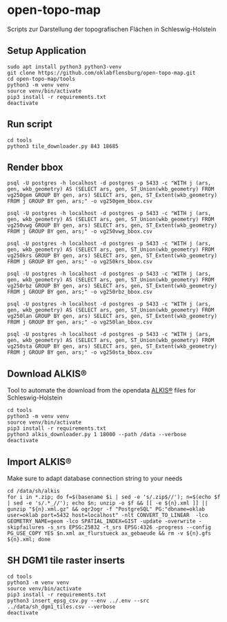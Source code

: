 # open-topo-map

Scripts zur Darstellung der topografischen Flächen in Schleswig-Holstein



## Setup Application

```
sudo apt install python3 python3-venv
git clone https://github.com/oklabflensburg/open-topo-map.git
cd open-topo-map/tools
python3 -m venv venv
source venv/bin/activate
pip3 install -r requirements.txt
deactivate
```


## Run script

```
cd tools
python3 tile_downloader.py 843 18685
```


## Render bbox

```
psql -U postgres -h localhost -d postgres -p 5433 -c "WITH j (ars, gen, wkb_geometry) AS (SELECT ars, gen, ST_Union(wkb_geometry) FROM vg250gem GROUP BY gen, ars) SELECT ars, gen, ST_Extent(wkb_geometry) FROM j GROUP BY gen, ars;" -o vg250gem_bbox.csv

psql -U postgres -h localhost -d postgres -p 5433 -c "WITH j (ars, gen, wkb_geometry) AS (SELECT ars, gen, ST_Union(wkb_geometry) FROM vg250vwg GROUP BY gen, ars) SELECT ars, gen, ST_Extent(wkb_geometry) FROM j GROUP BY gen, ars;" -o vg250vwg_bbox.csv

psql -U postgres -h localhost -d postgres -p 5433 -c "WITH j (ars, gen, wkb_geometry) AS (SELECT ars, gen, ST_Union(wkb_geometry) FROM vg250krs GROUP BY gen, ars) SELECT ars, gen, ST_Extent(wkb_geometry) FROM j GROUP BY gen, ars;" -o vg250krs_bbox.csv

psql -U postgres -h localhost -d postgres -p 5433 -c "WITH j (ars, gen, wkb_geometry) AS (SELECT ars, gen, ST_Union(wkb_geometry) FROM vg250rbz GROUP BY gen, ars) SELECT ars, gen, ST_Extent(wkb_geometry) FROM j GROUP BY gen, ars;" -o vg250rbz_bbox.csv

psql -U postgres -h localhost -d postgres -p 5433 -c "WITH j (ars, gen, wkb_geometry) AS (SELECT ars, gen, ST_Union(wkb_geometry) FROM vg250lan GROUP BY gen, ars) SELECT ars, gen, ST_Extent(wkb_geometry) FROM j GROUP BY gen, ars;" -o vg250lan_bbox.csv

psql -U postgres -h localhost -d postgres -p 5433 -c "WITH j (ars, gen, wkb_geometry) AS (SELECT ars, gen, ST_Union(wkb_geometry) FROM vg250sta GROUP BY gen, ars) SELECT ars, gen, ST_Extent(wkb_geometry) FROM j GROUP BY gen, ars;" -o vg250sta_bbox.csv
```


## Download ALKIS®

Tool to automate the download from the opendata [ALKIS®](https://geodaten.schleswig-holstein.de/gaialight-sh/_apps/dladownload/dl-alkis.html) files for Schleswig-Holstein

```
cd tools
python3 -m venv venv
source venv/bin/activate
pip3 install -r requirements.txt
python3 alkis_downloader.py 1 18000 --path /data --verbose
deactivate
```


## Import ALKIS®

Make sure to adapt database connection string to your needs

```
cd /data/sh/alkis
for i in *.zip; do f=$(basename $i | sed -e 's/.zip$//'); n=$(echo $f | sed -e 's/.*_//'); echo $n; unzip -o $f && [[ -e ${n}.xml ]] || gunzip "${n}.xml.gz" && ogr2ogr -f "PostgreSQL" PG:"dbname=oklab user=oklab port=5432 host=localhost" -nlt CONVERT_TO_LINEAR  -lco GEOMETRY_NAME=geom -lco SPATIAL_INDEX=GIST -update -overwrite -skipfailures -s_srs EPSG:25832 -t_srs EPSG:4326 -progress --config PG_USE_COPY YES $n.xml ax_flurstueck ax_gebaeude && rm -v ${n}.gfs ${n}.xml; done
```


## SH DGM1 tile raster inserts

```
cd tools
python3 -m venv venv
source venv/bin/activate
pip3 install -r requirements.txt
python3 insert_epsg_csv.py --env ../.env --src ../data/sh_dgm1_tiles.csv --verbose
deactivate
```
